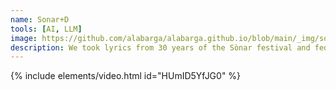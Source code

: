 ```yaml
---
name: Sonar+D
tools: [AI, LLM]
image: https://github.com/alabarga/alabarga.github.io/blob/main/_img/sonar.png?raw=true
description: We took lyrics from 30 years of the Sònar festival and fed it to GPT-4, a popular large language model that is capable of producing realistic conversations. Then we visualized the patterns that GPT-4 found in these data and crossed them with artists and years of presentation , in order to reveal the patterns in the works that were presented at Sònar and particularly the evolution over time. We thus cracked open the black box of AI to get a better understanding how it captures patterns and trends in song lyrics. We showed how AI works from within.
---
```


{% include elements/video.html id="HUmID5YfJG0" %}